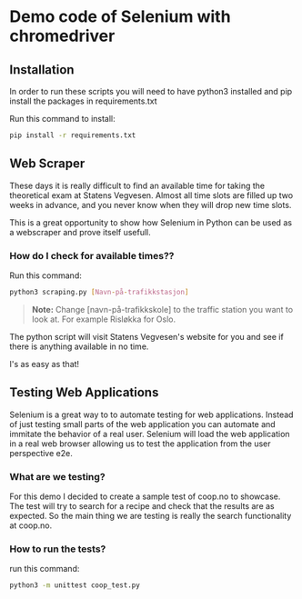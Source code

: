 # Demo code of Selenium with chromedriver

## Installation
In order to run these scripts you will need to have python3 installed and pip install the packages in requirements.txt

Run this command to install:
```bash
pip install -r requirements.txt
```


## Web Scraper
These days it is really difficult to find an available time for taking the theoretical exam at Statens Vegvesen.
Almost all time slots are filled up two weeks in advance, and you never know when they will drop new time slots.

This is a great opportunity to show how Selenium in Python can be used as a webscraper and prove itself usefull.

### How do I check for available times??

Run this command:
```bash
python3 scraping.py [Navn-på-trafikkstasjon]
```

> **Note:** Change [navn-på-trafikkskole] to the traffic station you want to look at. For example Risløkka for Oslo.

The python script will visit Statens Vegvesen's website for you and see if there is anything available in no time.

I's as easy as that!


## Testing Web Applications
Selenium is a great way to to automate testing for web applications.
Instead of just testing small parts of the web application you can automate and immitate the behavior of a real user.
Selenium will load the web application in a real web browser allowing us to test the application from the user perspective e2e.


### What are we testing?
For this demo I decided to create a sample test of coop.no to showcase.
The test will try to search for a recipe and check that the results are as expected.
So the main thing we are testing is really the search functionality at coop.no.

### How to run the tests?
run this command:
```bash
python3 -m unittest coop_test.py
```